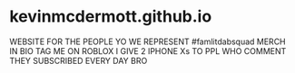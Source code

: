 # kevinmcdermott.github.io
WEBSITE FOR THE PEOPLE YO WE REPRESENT #famlitdabsquad MERCH IN BIO TAG ME ON ROBLOX I GIVE 2 IPHONE Xs TO PPL WHO COMMENT THEY SUBSCRIBED EVERY DAY BRO
